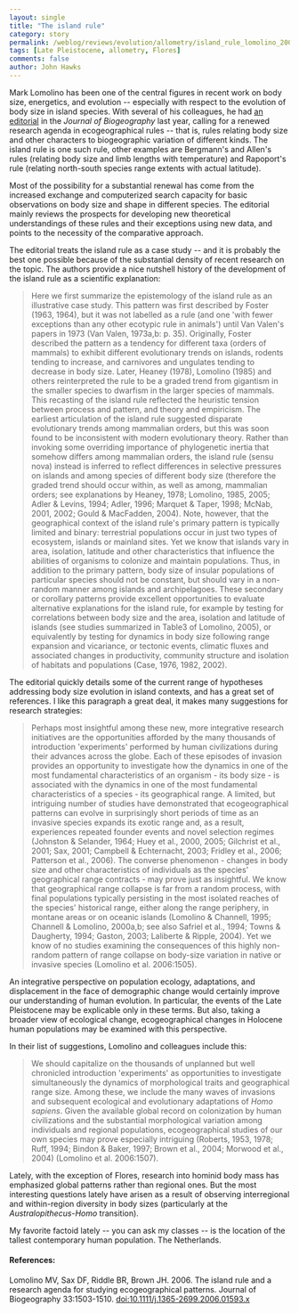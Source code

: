 ```yaml
---
layout: single 
title: "The island rule" 
category: story
permalink: /weblog/reviews/evolution/allometry/island_rule_lomolino_2007.html
tags: [Late Pleistocene, allometry, Flores] 
comments: false 
author: John Hawks 
---
```



<p>
Mark Lomolino has been one of the central figures in recent work on body size, energetics, and evolution -- especially with respect to the evolution of body size in island species. With several of his colleagues, he had <a href="http://dx.doi.org/10.1111/j.1365-2699.2006.01593.x">an editorial</a> in the <i>Journal of Biogeography</i> last year, calling for a renewed research agenda in ecogeographical rules -- that is, rules relating body size and other characters to biogeographic variation of different kinds. The island rule is one such rule, other examples are Bergmann's and Allen's rules (relating body size and limb lengths with temperature) and Rapoport's rule (relating north-south species range extents with actual latitude).  
</p>

<p>
Most of the possibility for a substantial renewal has come from the increased exchange and computerized search capacity for basic observations on body size and shape in different species. The editorial mainly reviews the prospects for developing new theoretical understandings of these rules and their exceptions using new data, and points to the necessity of the comparative approach. 
</p>

<p>
The editorial treats the island rule as a case study -- and it is probably the best one possible because of the substantial density of recent research on the topic. The authors provide a nice nutshell history of the development of the island rule as a scientific explanation: 
</p>

<blockquote>Here we first summarize the epistemology of the island rule as an illustrative case study. This pattern was first described by Foster (1963, 1964), but it was not labelled as a rule (and one 'with fewer exceptions than any other ecotypic rule in animals') until Van Valen's papers in 1973 (Van Valen, 1973a,b: p. 35). Originally, Foster described the pattern as a tendency for different taxa (orders of mammals) to exhibit different evolutionary trends on islands, rodents tending to increase, and carnivores and ungulates tending to decrease in body size. Later, Heaney (1978), Lomolino (1985) and others reinterpreted the rule to be a graded trend from gigantism in the smaller species to dwarfism in the larger species of mammals. This recasting of the island rule reflected the heuristic tension between process and pattern, and theory and empiricism. The earliest articulation of the island rule suggested disparate evolutionary trends among mammalian orders, but this was soon found to be inconsistent with modern evolutionary theory. Rather than invoking some overriding importance of phylogenetic inertia that somehow differs among mammalian orders, the island rule (sensu nova) instead is inferred to reflect differences in selective pressures on islands and among species of different body size (therefore the graded trend should occur within, as well as among, mammalian orders; see explanations by Heaney, 1978; Lomolino, 1985, 2005; Adler & Levins, 1994; Adler, 1996; Marquet & Taper, 1998; McNab, 2001, 2002; Gould & MacFadden, 2004). Note, however, that the geographical context of the island rule's primary pattern is typically limited and binary: terrestrial populations occur in just two types of ecosystem, islands or mainland sites. Yet we know that islands vary in area, isolation, latitude and other characteristics that influence the abilities of organisms to colonize and maintain populations. Thus, in addition to the primary pattern, body size of insular populations of particular species should not be constant, but should vary in a non-random manner among islands and archipelagoes. These secondary or corollary patterns provide excellent opportunities to evaluate alternative explanations for the island rule, for example by testing for correlations between body size and the area, isolation and latitude of islands (see studies summarized in Table3 of Lomolino, 2005), or equivalently by testing for dynamics in body size following range expansion and vicariance, or tectonic events, climatic fluxes and associated changes in productivity, community structure and isolation of habitats and populations (Case, 1976, 1982, 2002).</blockquote>

<p>
The editorial quickly details some of the current range of hypotheses addressing body size evolution in island contexts, and has a great set of references. I like this paragraph a great deal, it makes many suggestions for research strategies: 
</p>

<blockquote>Perhaps most insightful among these new, more integrative research initiatives are the opportunities afforded by the many thousands of introduction 'experiments' performed by human civilizations during their advances across the globe. Each of these episodes of invasion provides an opportunity to investigate how the dynamics in one of the most fundamental characteristics of an organism - its body size - is associated with the dynamics in one of the most fundamental characteristics of a species - its geographical range. A limited, but intriguing number of studies have demonstrated that ecogeographical patterns can evolve in surprisingly short periods of time as an invasive species expands its exotic range and, as a result, experiences repeated founder events and novel selection regimes (Johnston &amp; Selander, 1964; Huey et al., 2000, 2005; Gilchrist et al., 2001; Sax, 2001; Campbell &amp; Echternacht, 2003; Fridley et al., 2006; Patterson et al., 2006). The converse phenomenon - changes in body size and other characteristics of individuals as the species' geographical range contracts - may prove just as insightful. We know that geographical range collapse is far from a random process, with final populations typically persisting in the most isolated reaches of the species' historical range, either along the range periphery, in montane areas or on oceanic islands (Lomolino &amp; Channell, 1995; Channell &amp; Lomolino, 2000a,b; see also Safriel et al., 1994; Towns &amp; Daugherty, 1994; Gaston, 2003; Laliberte &amp; Ripple, 2004). Yet we know of no studies examining the consequences of this highly non-random pattern of range collapse on body-size variation in native or invasive species (Lomolino et al. 2006:1505).</blockquote>

<p>
An integrative perspective on population ecology, adaptations, and displacement in the face of demographic change would certainly improve our understanding of human evolution. In particular, the events of the Late Pleistocene may be explicable only in these terms. But also, taking a broader view of ecological change, ecogeographical changes in Holocene human populations may be examined with this perspective. 
</p>

<p>
In their list of suggestions, Lomolino and colleagues include this: 
</p>

<blockquote>We should capitalize on the thousands of unplanned but well chronicled introduction 'experiments' as opportunities to investigate simultaneously the dynamics of morphological traits and geographical range size. Among these, we include the many waves of invasions and subsequent ecological and evolutionary adaptations of <i>Homo sapiens</i>. Given the available global record on colonization by human civilizations and the substantial morphological variation among individuals and regional populations, ecogeographical studies of our own species may prove especially intriguing (Roberts, 1953, 1978; Ruff, 1994; Bindon &amp; Baker, 1997; Brown et al., 2004; Morwood et al., 2004) (Lomolino et al. 2006:1507).</blockquote>

<p>
Lately, with the exception of Flores, research into hominid body mass has emphasized global patterns rather than regional ones. But the most interesting questions lately have arisen as a result of observing interregional and within-region diversity in body sizes (particularly at the <i>Australopithecus</i>-<i>Homo</i> transition). 
</p>

<p>
My favorite factoid lately -- you can ask my classes -- is the location of the tallest contemporary human population. The Netherlands. 
</p>

<h4>References:</h4>

<p class="cite">Lomolino MV, Sax DF, Riddle BR, Brown JH. 2006. The island rule and a research agenda for studying ecogeographical patterns. Journal of Biogeography 33:1503-1510. <a href="http://dx.doi.org/10.1111/j.1365-2699.2006.01593.x">doi:10.1111/j.1365-2699.2006.01593.x</a></p>

